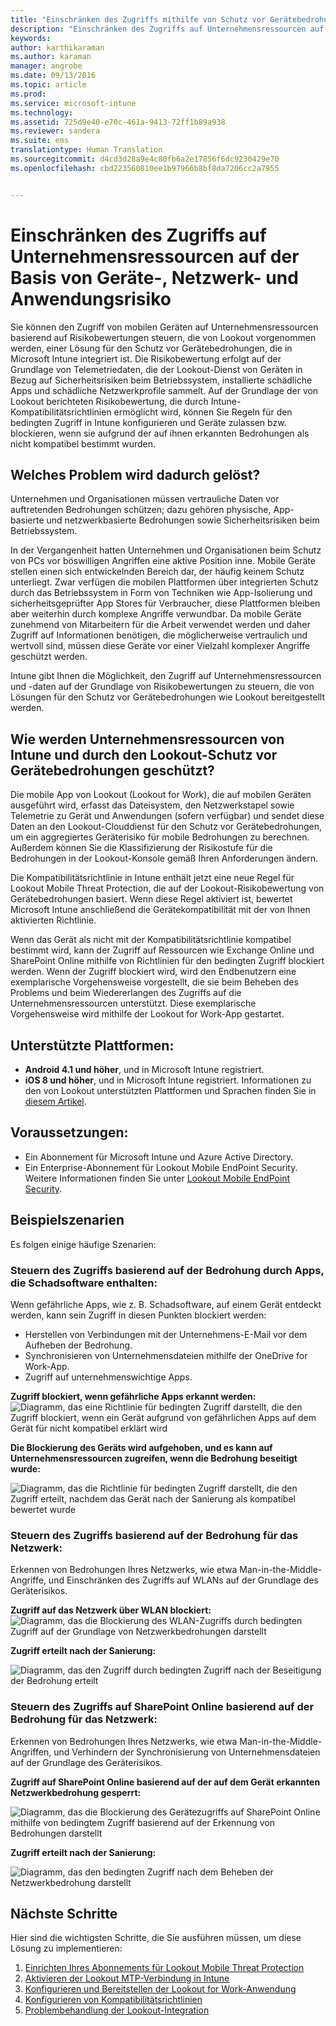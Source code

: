 ```yaml
---
title: "Einschränken des Zugriffs mithilfe von Schutz vor Gerätebedrohungen | Microsoft Intune"
description: "Einschränken des Zugriffs auf Unternehmensressourcen auf der Basis von Geräte-, Netzwerk- und Anwendungsrisiko."
keywords: 
author: karthikaraman
ms.author: karaman
manager: angrobe
ms.date: 09/13/2016
ms.topic: article
ms.prod: 
ms.service: microsoft-intune
ms.technology: 
ms.assetid: 725d9e40-e70c-461a-9413-72ff1b89a938
ms.reviewer: sandera
ms.suite: ems
translationtype: Human Translation
ms.sourcegitcommit: d4cd3d28a9e4c80fb6a2e17856f6dc9230429e70
ms.openlocfilehash: cbd223560810ee1b97966b8bf8da7206cc2a7955


---
```


# <a name="restrict-access-to-company-resource-based-on-device-network-and-application-risk"></a>Einschränken des Zugriffs auf Unternehmensressourcen auf der Basis von Geräte-, Netzwerk- und Anwendungsrisiko
Sie können den Zugriff von mobilen Geräten auf Unternehmensressourcen basierend auf Risikobewertungen steuern, die von Lookout vorgenommen werden, einer Lösung für den Schutz vor Gerätebedrohungen, die in Microsoft Intune integriert ist. Die Risikobewertung erfolgt auf der Grundlage von Telemetriedaten, die der Lookout-Dienst von Geräten in Bezug auf Sicherheitsrisiken beim Betriebssystem, installierte schädliche Apps und schädliche Netzwerkprofile sammelt. Auf der Grundlage der von Lookout berichteten Risikobewertung, die durch Intune-Kompatibilitätsrichtlinien ermöglicht wird, können Sie Regeln für den bedingten Zugriff in Intune konfigurieren und Geräte zulassen bzw. blockieren, wenn sie aufgrund der auf ihnen erkannten Bedrohungen als nicht kompatibel bestimmt wurden.  

## <a name="what-problem-does-this-solve"></a>Welches Problem wird dadurch gelöst?
Unternehmen und Organisationen müssen vertrauliche Daten vor auftretenden Bedrohungen schützen; dazu gehören physische, App-basierte und netzwerkbasierte Bedrohungen sowie Sicherheitsrisiken beim Betriebssystem.

In der Vergangenheit hatten Unternehmen und Organisationen beim Schutz von PCs vor böswilligen Angriffen eine aktive Position inne. Mobile Geräte stellen einen sich entwickelnden Bereich dar, der häufig keinem Schutz unterliegt. Zwar verfügen die mobilen Plattformen über integrierten Schutz durch das Betriebssystem in Form von Techniken wie App-Isolierung und sicherheitsgeprüfter App Stores für Verbraucher, diese Plattformen bleiben aber weiterhin durch komplexe Angriffe verwundbar. Da mobile Geräte zunehmend von Mitarbeitern für die Arbeit verwendet werden und daher Zugriff auf Informationen benötigen, die möglicherweise vertraulich und wertvoll sind, müssen diese Geräte vor einer Vielzahl komplexer Angriffe geschützt werden.

Intune gibt Ihnen die Möglichkeit, den Zugriff auf Unternehmensressourcen und -daten auf der Grundlage von Risikobewertungen zu steuern, die von Lösungen für den Schutz vor Gerätebedrohungen wie Lookout bereitgestellt werden.

## <a name="how-do-intune-and-lookout-device-threat-protection-help-protect-company-resources"></a>Wie werden Unternehmensressourcen von Intune und durch den Lookout-Schutz vor Gerätebedrohungen geschützt?
Die mobile App von Lookout (Lookout for Work), die auf mobilen Geräten ausgeführt wird, erfasst das Dateisystem, den Netzwerkstapel sowie Telemetrie zu Gerät und Anwendungen (sofern verfügbar) und sendet diese Daten an den Lookout-Clouddienst für den Schutz vor Gerätebedrohungen, um ein aggregiertes Geräterisiko für mobile Bedrohungen zu berechnen. Außerdem können Sie die Klassifizierung der Risikostufe für die Bedrohungen in der Lookout-Konsole gemäß Ihren Anforderungen ändern.  

Die Kompatibilitätsrichtlinie in Intune enthält jetzt eine neue Regel für Lookout Mobile Threat Protection, die auf der Lookout-Risikobewertung von Gerätebedrohungen basiert. Wenn diese Regel aktiviert ist, bewertet Microsoft Intune anschließend die Gerätekompatibilität mit der von Ihnen aktivierten Richtlinie.

Wenn das Gerät als nicht mit der Kompatibilitätsrichtlinie kompatibel bestimmt wird, kann der Zugriff auf Ressourcen wie Exchange Online und SharePoint Online mithilfe von Richtlinien für den bedingten Zugriff blockiert werden. Wenn der Zugriff blockiert wird, wird den Endbenutzern eine exemplarische Vorgehensweise vorgestellt, die sie beim Beheben des Problems und beim Wiedererlangen des Zugriffs auf die Unternehmensressourcen unterstützt. Diese exemplarische Vorgehensweise wird mithilfe der Lookout for Work-App gestartet.
## <a name="supported-platforms"></a>Unterstützte Plattformen:
* **Android 4.1 und höher**, und in Microsoft Intune registriert.
* **iOS 8 und höher**, und in Microsoft Intune registriert.
Informationen zu den von Lookout unterstützten Plattformen und Sprachen finden Sie in [diesem Artikel](https://personal.support.lookout.com/hc/en-us/articles/114094140253).

## <a name="prerequisites"></a>Voraussetzungen:
* Ein Abonnement für Microsoft Intune und Azure Active Directory.
* Ein Enterprise-Abonnement für Lookout Mobile EndPoint Security.  Weitere Informationen finden Sie unter [Lookout Mobile EndPoint Security](https://www.lookout.com/products/mobile-endpoint-security).

## <a name="example-scenarios"></a>Beispielszenarien
Es folgen einige häufige Szenarien:
### <a name="control-access-based-on-threat-from-malicious-apps"></a>Steuern des Zugriffs basierend auf der Bedrohung durch Apps, die Schadsoftware enthalten:
Wenn gefährliche Apps, wie z. B. Schadsoftware, auf einem Gerät entdeckt werden, kann sein Zugriff in diesen Punkten blockiert werden:
* Herstellen von Verbindungen mit der Unternehmens-E-Mail vor dem Aufheben der Bedrohung.
* Synchronisieren von Unternehmensdateien mithilfe der OneDrive for Work-App.
* Zugriff auf unternehmenswichtige Apps.

**Zugriff blockiert, wenn gefährliche Apps erkannt werden:**
![Diagramm, das eine Richtlinie für bedingten Zugriff darstellt, die den Zugriff blockiert, wenn ein Gerät aufgrund von gefährlichen Apps auf dem Gerät für nicht kompatibel erklärt wird](../media/mtp/malicious-apps-blocked.png)

**Die Blockierung des Geräts wird aufgehoben, und es kann auf Unternehmensressourcen zugreifen, wenn die Bedrohung beseitigt wurde:**

![Diagramm, das die Richtlinie für bedingten Zugriff darstellt, die den Zugriff erteilt, nachdem das Gerät nach der Sanierung als kompatibel bewertet wurde](../media/mtp/malicious-apps-unblocked.png)
### <a name="control-access-based-on-threat-to-network"></a>Steuern des Zugriffs basierend auf der Bedrohung für das Netzwerk:
Erkennen von Bedrohungen Ihres Netzwerks, wie etwa Man-in-the-Middle-Angriffe, und Einschränken des Zugriffs auf WLANs auf der Grundlage des Geräterisikos.

**Zugriff auf das Netzwerk über WLAN blockiert:**
![Diagramm, das die Blockierung des WLAN-Zugriffs durch bedingten Zugriff auf der Grundlage von Netzwerkbedrohungen darstellt](../media/mtp/network-wifi-blocked.png)

**Zugriff erteilt nach der Sanierung:**

![Diagramm, das den Zugriff durch bedingten Zugriff nach der Beseitigung der Bedrohung erteilt](../media/mtp/network-wifi-unblocked.png)
### <a name="control-access-to-sharepoint-online-based-on-threat-to-network"></a>Steuern des Zugriffs auf SharePoint Online basierend auf der Bedrohung für das Netzwerk:

Erkennen von Bedrohungen Ihres Netzwerks, wie etwa Man-in-the-Middle-Angriffen, und Verhindern der Synchronisierung von Unternehmensdateien auf der Grundlage des Geräterisikos.

**Zugriff auf SharePoint Online basierend auf der auf dem Gerät erkannten Netzwerkbedrohung gesperrt:**

![Diagramm, das die Blockierung des Gerätezugriffs auf SharePoint Online mithilfe von bedingtem Zugriff basierend auf der Erkennung von Bedrohungen darstellt](../media/mtp/network-spo-blocked.png)


**Zugriff erteilt nach der Sanierung:**

![Diagramm, das den bedingten Zugriff nach dem Beheben der Netzwerkbedrohung darstellt](../media/mtp/network-spo-unblocked.png)

## <a name="next-steps"></a>Nächste Schritte
Hier sind die wichtigsten Schritte, die Sie ausführen müssen, um diese Lösung zu implementieren:
1.  [Einrichten Ihres Abonnements für Lookout Mobile Threat Protection](set-up-your-subscription-with-lookout-mtp.md)
2.  [Aktivieren der Lookout MTP-Verbindung in Intune](enable-lookout-mtp-connection-in-intune.md)
3.  [Konfigurieren und Bereitstellen der Lookout for Work-Anwendung](configure-and-deploy-lookout-for-work-apps.md)
4.  [Konfigurieren von Kompatibilitätsrichtlinien](enable-device-threat-protection-rule-in-compliance-policy.md)
5.  [Problembehandlung der Lookout-Integration](http://docs.microsoft.com/en-us/intune/troubleshoot/troubleshooting-lookout-integration)



<!--HONumber=Nov16_HO1-->


